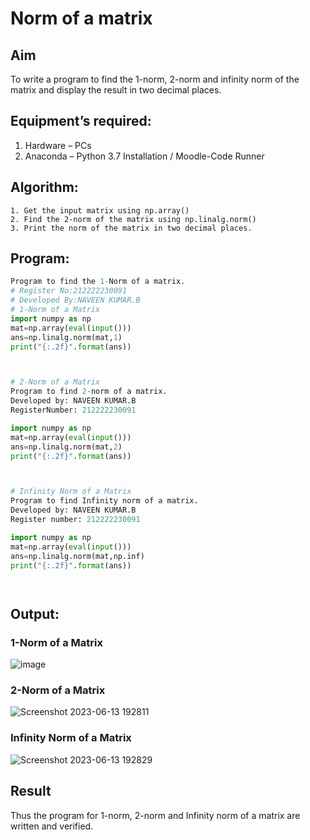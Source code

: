 # Norm of a matrix
## Aim
To write a program to find the 1-norm, 2-norm and infinity norm of the matrix and display the result in two decimal places.
## Equipment’s required:
1.	Hardware – PCs
2.	Anaconda – Python 3.7 Installation / Moodle-Code Runner
## Algorithm:
	1. Get the input matrix using np.array()   
    2. Find the 2-norm of the matrix using np.linalg.norm()
	3. Print the norm of the matrix in two decimal places.
## Program:
```Python
Program to find the 1-Norm of a matrix.
# Register No:212222230091
# Developed By:NAVEEN KUMAR.B
# 1-Norm of a Matrix
import numpy as np
mat=np.array(eval(input()))
ans=np.linalg.norm(mat,1)
print("{:.2f}".format(ans))



# 2-Norm of a Matrix
Program to find 2-norm of a matrix.
Developed by: NAVEEN KUMAR.B
RegisterNumber: 212222230091

import numpy as np
mat=np.array(eval(input()))
ans=np.linalg.norm(mat,2)
print("{:.2f}".format(ans))



# Infinity Norm of a Matrix
Program to find Infinity norm of a matrix.
Developed by: NAVEEN KUMAR.B
Register number: 212222230091

import numpy as np
mat=np.array(eval(input()))
ans=np.linalg.norm(mat,np.inf)
print("{:.2f}".format(ans))




```
## Output:
### 1-Norm of a Matrix
![image](https://github.com/mrnaviz/Norm-of-a-matrix/assets/123350791/8e46f8ac-6eb3-4aed-b67f-9fae335440a7)


### 2-Norm of a Matrix
![Screenshot 2023-06-13 192811](https://github.com/mrnaviz/Norm-of-a-matrix/assets/123350791/7a0e7297-5160-40d3-b5fb-16841e0b8fd4)


### Infinity Norm of a Matrix
![Screenshot 2023-06-13 192829](https://github.com/mrnaviz/Norm-of-a-matrix/assets/123350791/e2a0958a-65f7-4a19-8305-33d3ff99925d)


## Result
Thus the program for 1-norm, 2-norm and Infinity norm of a matrix are written and verified.
